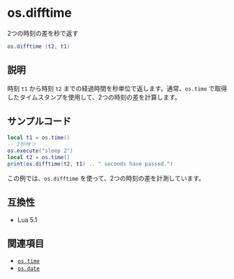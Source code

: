 # os.difftime

2つの時刻の差を秒で返す

```lua
os.difftime (t2, t1)
```

## 説明

時刻 `t1` から時刻 `t2` までの経過時間を秒単位で返します。通常、`os.time` で取得したタイムスタンプを使用して、2つの時刻の差を計算します。

## サンプルコード

```lua
local t1 = os.time()
-- 2秒待つ
os.execute("sleep 2")
local t2 = os.time()
print(os.difftime(t2, t1) .. " seconds have passed.")
```

この例では、`os.difftime` を使って、2つの時刻の差を計測しています。

## 互換性

- Lua 5.1

## 関連項目

- [`os.time`](time.md)
- [`os.date`](date.md)